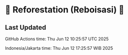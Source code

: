 
# 🌳 Reforestation (Reboisasi) 🌲

## Last Updated

GitHub Actions time: Thu Jun 12 10:25:57 UTC 2025

Indonesia/Jakarta time: Thu Jun 12 17:25:57 WIB 2025
